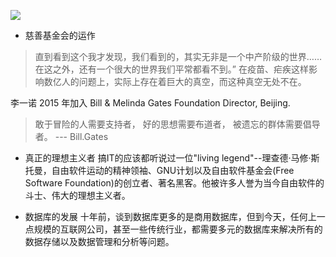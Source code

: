 ![](https://ws3.sinaimg.cn/large/006tNc79ly1g2qvky97zhj318g0to13r.jpg)

* 慈善基金会的运作

> 直到看到这个我才发现，我们看到的，其实无非是一个中产阶级的世界……在这之外，还有一个很大的世界我们平常都看不到。” 在疫苗、疟疾这样影响数亿人的问题上，实际上存在着巨大的真空，而这种真空无处不在。

李一诺 2015 年加入 Bill & Melinda Gates Foundation Director, Beijing. 

> 敢于冒险的人需要支持者，
> 好的思想需要布道者，
> 被遗忘的群体需要倡导者。
>     --- Bill.Gates


* 真正的理想主义者
搞IT的应该都听说过一位"living legend"--理查德·马修·斯托曼，自由软件运动的精神领袖、GNU计划以及自由软件基金会(Free Software Foundation)的创立者、著名黑客。他被许多人誉为当今自由软件的斗士、伟大的理想主义者。

* 数据库的发展
十年前，谈到数据库更多的是商用数据库，但到今天，任何上一点规模的互联网公司，甚至一些传统行业，都需要多元的数据库来解决所有的数据存储以及数据管理和分析等问题。
